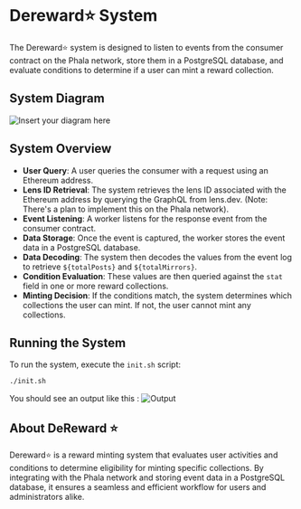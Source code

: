 # Dereward⭐ System

The Dereward⭐ system is designed to listen to events from the consumer contract on the Phala network, store them in a PostgreSQL database, and evaluate conditions to determine if a user can mint a reward collection.

## System Diagram

![Insert your diagram here](https://bafkreibxnfpwaz6nvpkr42hw2sgpodzkaywvafpuioh6trxjd7qc5dybe4.ipfs.nftstorage.link/)

## System Overview

- **User Query**: A user queries the consumer with a request using an Ethereum address.
- **Lens ID Retrieval**: The system retrieves the lens ID associated with the Ethereum address by querying the GraphQL from lens.dev. (Note: There's a plan to implement this on the Phala network).
- **Event Listening**: A worker listens for the response event from the consumer contract.
- **Data Storage**: Once the event is captured, the worker stores the event data in a PostgreSQL database.
- **Data Decoding**: The system then decodes the values from the event log to retrieve `${totalPosts}` and `${totalMirrors}`.
- **Condition Evaluation**: These values are then queried against the `stat` field in one or more reward collections.
- **Minting Decision**: If the conditions match, the system determines which collections the user can mint. If not, the user cannot mint any collections.

## Running the System

To run the system, execute the `init.sh` script:

```bash
./init.sh
```

You should see an output like this :
![Output](https://bafkreicbnuadtlz4k67hxjqkxoz7bynml6fphaq2esybgdvjg2ilo6sptq.ipfs.nftstorage.link/)

## About DeReward ⭐

Dereward⭐ is a reward minting system that evaluates user activities and conditions to determine eligibility for minting specific collections. By integrating with the Phala network and storing event data in a PostgreSQL database, it ensures a seamless and efficient workflow for users and administrators alike.

